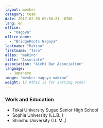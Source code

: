 ```yaml
---
layout: member
category: team
date: 2017-02-08 09:50:21 -0700
lang: en
office:
  - "nagoya"
office-name:
  - "BridgeRoots Nagoya"
lastname: "Makino"
firstname: "Taro"
alias: "makino"
title: "Associate"
association: "Aichi Bar Association"
language:
  - Japanese
image: "member-nagoya-makino"
weight: 17 #this is for sorting order
---
```



### Work and Education
- Tokai University Sugao Senior High School
- Sophia University (LL.B.,)
- Shinshu University (LL.M.,)
